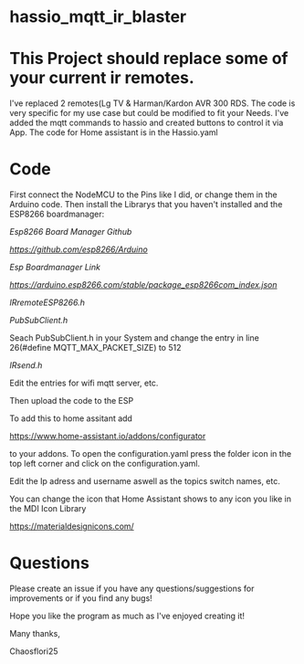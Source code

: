 # hassio_mqtt_ir_blaster
# This Project should replace some of your current ir remotes.
I've replaced 2 remotes(Lg TV & Harman/Kardon AVR 300 RDS.
The code is very specific for my use case but could be modified to fit your Needs.
I've added the mqtt commands to hassio and created buttons to control it via App. The code for Home assistant is in the Hassio.yaml
# Code
First connect the NodeMCU to the Pins like I did, or change them in the Arduino code.
Then install the Librarys that you haven't installed and the ESP8266 boardmanager:

*Esp8266 Board Manager Github*

*https://github.com/esp8266/Arduino*

*Esp Boardmanager Link*

*https://arduino.esp8266.com/stable/package_esp8266com_index.json*

*IRremoteESP8266.h*

*PubSubClient.h*

Seach PubSubClient.h in your System and change the entry in line 26(#define MQTT_MAX_PACKET_SIZE) to 512

*IRsend.h*

Edit the entries for wifi mqtt server, etc.

Then upload the code to the ESP

To add this to home assitant add

https://www.home-assistant.io/addons/configurator

to your addons. To open the configuration.yaml press the folder icon in the top left corner and click on the configuration.yaml.

Edit the Ip adress and username aswell as the topics switch names, etc.

You can change the icon that Home Assistant shows to any icon you like in the MDI Icon Library

https://materialdesignicons.com/

# Questions
Please create an issue if you have any questions/suggestions for improvements or if you find any bugs!

Hope you like the program as much as I've enjoyed creating it!

Many thanks,

Chaosflori25


